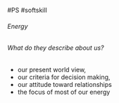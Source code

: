 #PS  #softskill 

###### Energy

###### What do they describe about us?
- ­our present world view,
- ­our criteria for decision making,
- our attitude toward relationships
- the focus of most of our energy
